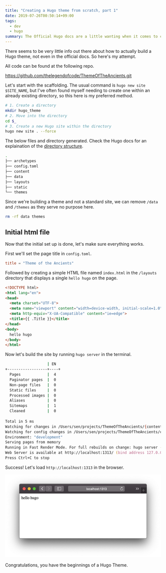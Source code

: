 ```yaml
---
title: "Creating a Hugo theme from scratch, part 1"
date: 2019-07-26T00:50:14+09:00
tags:
  - dev
  - hugo
summary: The Official Hugo docs are a little wanting when it comes to creating a theme from scratch. 
---
```


There seems to be very little info out there about how to actually build a Hugo theme, not even in the official docs. So here's my attempt.

All code can be found at the following repo.

https://github.com/thelegendofcode/ThemeOfTheAncients.git

Let's start with the scaffolding. The usual command is `hugo new site $SITE_NAME`, but I've often found myself needing to create one within an already existing directory, so this here is my preferred method.

```zsh
# 1. Create a directory
mkdir hugo_theme
# 2. Move into the directory
cd $_
# 3. Create a new Hugo site within the directory
hugo new site . --force
```

The below files and directory generated. Check the Hugo docs for an explaination of the [directory structure].

```zsh
.
├── archetypes
├── config.toml
├── content
├── data
├── layouts
├── static
└── themes
```

Since we're building a theme and not a standard site, we can remove `/data` and `/themes` as they serve no purpose here.

```zsh
rm -rf data themes
```

## Initial html file

Now that the initial set up is done, let's make sure everything works.

First we'll set the page title  in `config.toml`.

```toml
title = "Theme of the Ancients"
```

Followed by creating a simple HTML file named `index.html` in the `/layouts` directory that displays a single `hello hugo` on the page.

```html
<!DOCTYPE html>
<html lang="en">
<head>
  <meta charset="UTF-8">
  <meta name="viewport" content="width=device-width, initial-scale=1.0">
  <meta http-equiv="X-UA-Compatible" content="ie=edge">
  <title>{{ .Title }}</title>
</head>
<body>
  hello hugo
</body>
</html>
```

Now let's build the site by running `hugo server` in the terminal.

```zsh
                   | EN
+------------------+----+
  Pages            |  4
  Paginator pages  |  0
  Non-page files   |  0
  Static files     |  0
  Processed images |  0
  Aliases          |  0
  Sitemaps         |  1
  Cleaned          |  0

Total in 5 ms
Watching for changes in /Users/sen/projects/ThemeOfTheAncients/{content,layouts,static}
Watching for config changes in /Users/sen/projects/ThemeOfTheAncients/config.toml
Environment: "development"
Serving pages from memory
Running in Fast Render Mode. For full rebuilds on change: hugo server --disableFastRender
Web Server is available at http://localhost:1313/ (bind address 127.0.0.1)
Press Ctrl+C to stop
```

Success! Let's load `http://localhost:1313` in the browser. 

![hello hugo](/static/images/hello-hugo.png)

Congratulations, you have the beginnings of a Hugo Theme.

[directory structure]: https://gohugo.io/getting-started/directory-structure/
